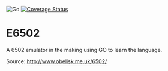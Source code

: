 ![Go](https://github.com/szeplakig/E6502/workflows/Go/badge.svg)
[![Coverage Status](https://coveralls.io/repos/github/szeplakig/E6502/badge.svg)](https://coveralls.io/github/szeplakig/E6502)

# E6502
A 6502 emulator in the making using GO to learn the language.

Source: http://www.obelisk.me.uk/6502/
